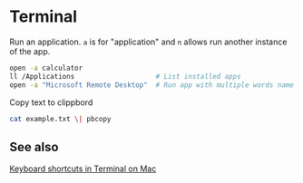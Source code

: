 # Terminal

Run an application. `a` is for "application" and `n` allows run another instance of the app.

```sh
open -a calculator
ll /Applications                    # List installed apps
open -a "Microsoft Remote Desktop"  # Run app with multiple words name
```

Copy text to clippbord

```sh
cat example.txt \| pbcopy
```

## See also

[Keyboard shortcuts in Terminal on Mac](https://support.apple.com/guide/terminal/keyboard-shortcuts-trmlshtcts/mac)
